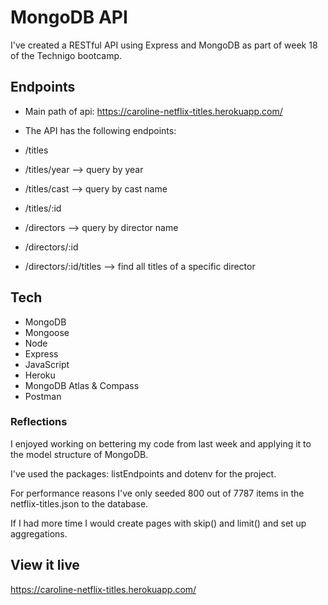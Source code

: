 # MongoDB API
I've created a RESTful API using Express and MongoDB as part of week 18 of the Technigo bootcamp. 

## Endpoints
* Main path of api: https://caroline-netflix-titles.herokuapp.com/

* The API has the following endpoints:

* /titles
* /titles/year --> query by year
* /titles/cast --> query by cast name
* /titles/:id

* /directors --> query by director name
* /directors/:id
* /directors/:id/titles --> find all titles of a specific director

## Tech

- MongoDB
- Mongoose
- Node
- Express
- JavaScript
- Heroku
- MongoDB Atlas & Compass
- Postman

### Reflections
I enjoyed working on bettering my code from last week and applying it to the model structure of MongoDB. 

I've used the packages: listEndpoints and dotenv for the project. 

For performance reasons I've only seeded 800 out of 7787 items in the netflix-titles.json to the database. 

If I had more time I would create pages with skip() and limit() and set up aggregations. 

## View it live
https://caroline-netflix-titles.herokuapp.com/